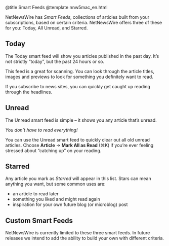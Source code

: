@title Smart Feeds
@template nnw5mac_en.html

NetNewsWire has *Smart Feeds*, collections of articles built from your subscriptions, based on certain criteria. NetNewsWire offers three of these for you: Today, All Unread, and Starred.


Today
-----

The Today smart feed will show you articles published in the past day. It’s not strictly “today”, but the past 24 hours or so.

This feed is a great for scanning. You can look through the article titles, images and previews to look for something you definitely want to read.

If you subscribe to news sites, you can quickly get caught up reading through the headlines. 


Unread
------

The Unread smart feed is simple – it shows you any article that’s unread.

*You don’t have to read everything!*

You can use the Unread smart feed to quickly clear out all old unread articles. Choose **Article** → **Mark All as Read** (⌘K) if you’re ever feeling stressed about “catching up” on your reading.


Starred
-------

Any article you mark as *Starred* will appear in this list. Stars can mean anything you want, but some common uses are:

- an article to read later
- something you liked and might read again
- inspiration for your own future blog (or microblog) post


Custom Smart Feeds
------------------

NetNewsWire is currently limited to these three smart feeds. In future releases we intend to add the ability to build your own with different criteria.